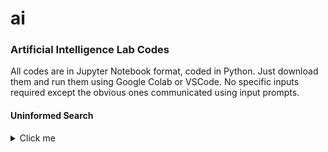 # ai
### Artificial Intelligence Lab Codes

All codes are in Jupyter Notebook format, coded in Python. Just download them and run them using Google Colab or VSCode. 
No specific inputs required except the obvious ones communicated using input prompts.

#### Uninformed Search

<details>
  <summary>Click me</summary>
  * ##### 8 Queens problem & n-Queens problem
    We consider the n-queens problem here. The goal of the n-queens problem is to place n queens on a chessboard such that no queen attacks any other. The problem formulation in terms of the state-space is as follows:
  States: Any arrangement of 0-n queens on the board is a state.
  Initial State: No queens on the board.
  Actions: Add a queen to any empty square.
  Transition Model: Returns the board with a queen added to the specified square.
  Goal test: n queens are on the board, none attacked.
  Write a program to:
  Solve the problem starting from the initial state and print the solution chessboard.
  Print the number of solutions to the problem.
  Print the number of non-attacking states.

</details>
